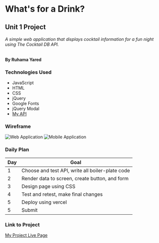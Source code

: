 # What's for a Drink?
## Unit 1 Project
###### A simple web application that displays cocktail information for a fun night using The Cocktail DB API.

#### By Ruhama Yared

### Technologies Used

- JavaScript
- HTML
- CSS
- jQuery
- Google Fonts
- jQuery Modal
- [My API](https://rapidapi.com/thecocktaildb/api/the-cocktail-db/)


### Wireframe

![Web Application](https://i.imgur.com/SJxmpxE.png)
![Mobile Application](https://i.imgur.com/34gUdqx.png)


### Daily Plan

| Day | Goal |
|-----|------|
| 1 | Choose and test API, write all boiler-plate code |
| 2 | Render data to screen, create button, and form |
| 3 | Design page using CSS |
| 4 | Test and retest, make final changes |
| 5 | Deploy using vercel |
| 5 | Submit |


### Link to Project
[My Project Live Page](https://unit1project.vercel.app/)
